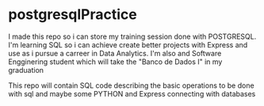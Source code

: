 # postgresqlPractice

I made this repo so i can store my training session done with POSTGRESQL. 
I'm learning SQL so i can achieve create better projects with Express and use as i pursue a carreer in Data Analytics. I'm also and Software Engginering student which will take the "Banco de Dados I" in my graduation 

This repo will contain SQL code describing the basic operations to be done with sql and maybe some PYTHON and Express connecting with databases
